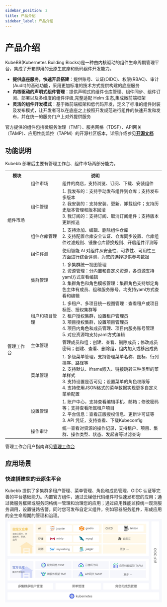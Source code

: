 ```yaml
---
sidebar_position: 2
title: 产品介绍
sidebar_label: 产品介绍
---
```



# 产品介绍

KubeBB(Kubernetes Building Blocks)是一种由内核驱动的组件生命周期管理平台，集成了开箱即用的云原生底座和低码组件开发能力。

- **提供底座服务，快速开启搭建**：提供账号、认证(OIDC)、权限(RBAC)、审计(Audit)的基础功能，采用更加标准的技术方式提供构建的底座服务
- **内核驱动的声明式组件管理**：提供声明式的组件仓库管理、组件同步、组件订阅、部署以及多维度的组件评级,完整适配 Helm 生态,集成微前端框架
- **灵活的组件开发模式**：基于微前端框架和低代码开发，定义了标准的组件封装及发布模式，让开发者可以在底座之上按照开发规范进行组件的快速开发和发布，并在统一的服务门户上对外提供服务

官方提供的组件包括微服务治理（TMF）、服务网格（TDSF）、API网关（TAMP）、应用性能监控（TAPM）的开源社区版本，详细介绍参见[**开源文档**](https://docs.tenxcloud.com/)

## 功能说明

Kubebb 部署后主要有管理工作台、组件市场两部分能力。
<table>  
    <tr>    
        <th>模块</th>  
        <th colspan="2">说明</th>
    </tr>  
    <tr><td rowspan="4" width="15%">组件市场</td>
    <td width="20%" >组件市场</td>
    <td>组件的商店，支持浏览、订阅、下载、安装组件</td>
    </tr>  
    <tr><td>组件管理</td>
    <td>1. 我发布的：支持手动发布组件到仓库；支持发布多版本<br /> 2. 我安装的：支持安装、更新、卸载组件；支持历史版本管理和版本回滚 <br /> 3. 我订阅的：支持订阅、取消订阅组件；支持版本更新推送 </td>
    </tr> 
    <tr><td>组件仓库管理</td>
    <td>1. 支持添加、编辑、删除组件仓库<br /> 2. 支持配置仓库安全认证、仓库同步设置、仓库组件过滤规则、镜像仓库替换规则、开启组件评测等</td>
    </tr>  
    <tr><td>组件评测</td>
    <td>使用智能 AI 对组件从安全性、可靠性、可用性三方面进行综合评测，为您的选择提供参考数据</td>
    </tr>  
    <tr>     
        <td rowspan="6" width="15%">管理工作台</td>   
        <td width="20%" >集群管理</td>
        <td>1. 多集群统一视图管理<br /> 2. 资源管理：分内置和自定义资源，各资源支持yaml方式查看编辑<br /> 3. 集群角色和角色模板管理：集群角色支持绑定角色主体有成员、组和服务账号，均支持yaml方式查看和编辑</td>
    </tr>
    <tr><td>租户和项目管理</td>
    <td>1. 多租户、多项目统一视图管理：查看租户或项目标签、授权集群等<br />2. 租户授权集群，设置租户管理员<br />3. 项目授权集群，设置项目管理员<br />4. 项目内角色和成员管理、项目内服务账号管理<br />5. 对应资源均支持yaml方式编辑</td>
    </tr> 
    <tr><td>主体管理</td>
    <td>管理成员和组：创建、查看、删除成员；修改成员密码；创建、查看、删除组，组内加入或移出成员</td>
    </tr> 
    <tr><td>菜单管理</td>
    <td>1. 多级菜单管理，支持管理菜单名称、图标、行列排序、路径等<br />2. 支持默认、iframe嵌入、链接跳转三种类型的菜单样式<br />3. 支持设置是否可见；设置菜单的角色权限等<br />4. 支持使用JSON格式的菜单数据实现更多自定义菜单配置</td>
    </tr> 
    <tr><td>设置管理</td>
    <td>1. 账户中心，支持查看编辑手机、邮箱；修改密码等；支持查看所属租户项目 <br /> 2. 平台信息：查看正版授权信息、更新许可证等<br /> 3. API 凭证，支持查看、下载Kubeconfig</td>
    </tr> 
    <tr><td>操作审计</td>
    <td>统一查看对资源的操作记录，支持租户、项目、集群、操作类型、状态、发起者等过滤查询</td>
    </tr> 

</table>

管理工作台用户指南详见[管理工作台](https://docs.tenxcloud.com/)
## 应用场景

### 快速搭建您的云原生平台
Kubebb 提供了多集群多租户管理、菜单管理、角色和成员管理、OIDC 认证等完善的平台基础能力。内置官方组件，通过云梯低代码组件可快速发布您的应用；通过微服务框架或服务网格统一管理和治理您的应用；通过应用性能监控统一观测服务调用，设置链路告警。同时您可发布自定义组件，例如容器服务组件，形成应用的全生命周期的管理和治理。
![overview](./image/struc.png)

